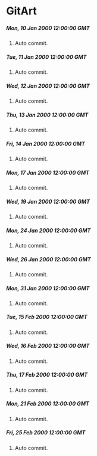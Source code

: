 # GitArt


##### Mon, 10 Jan 2000 12:00:00 GMT
1. Auto commit.


##### Tue, 11 Jan 2000 12:00:00 GMT
1. Auto commit.


##### Wed, 12 Jan 2000 12:00:00 GMT
1. Auto commit.


##### Thu, 13 Jan 2000 12:00:00 GMT
1. Auto commit.


##### Fri, 14 Jan 2000 12:00:00 GMT
1. Auto commit.


##### Mon, 17 Jan 2000 12:00:00 GMT
1. Auto commit.


##### Wed, 19 Jan 2000 12:00:00 GMT
1. Auto commit.


##### Mon, 24 Jan 2000 12:00:00 GMT
1. Auto commit.


##### Wed, 26 Jan 2000 12:00:00 GMT
1. Auto commit.


##### Mon, 31 Jan 2000 12:00:00 GMT
1. Auto commit.


##### Tue, 15 Feb 2000 12:00:00 GMT
1. Auto commit.


##### Wed, 16 Feb 2000 12:00:00 GMT
1. Auto commit.


##### Thu, 17 Feb 2000 12:00:00 GMT
1. Auto commit.


##### Mon, 21 Feb 2000 12:00:00 GMT
1. Auto commit.


##### Fri, 25 Feb 2000 12:00:00 GMT
1. Auto commit.
